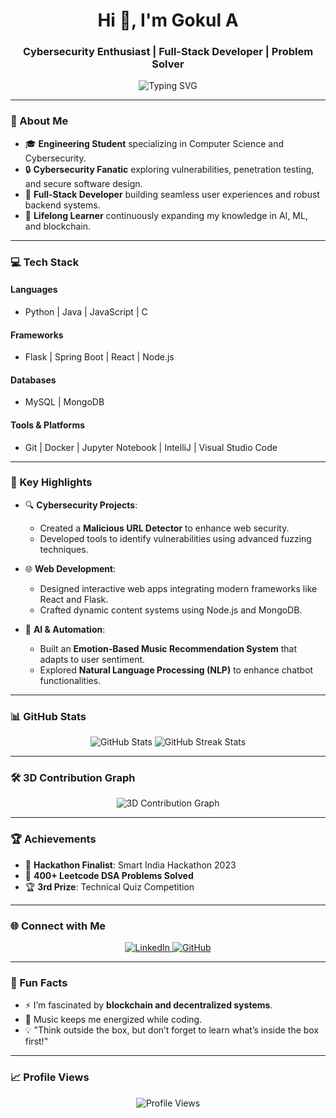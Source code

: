 <h1 align="center">Hi 👋, I'm Gokul A</h1>
<h3 align="center">Cybersecurity Enthusiast | Full-Stack Developer | Problem Solver</h3>

<p align="center">
  <img src="https://readme-typing-svg.demolab.com?font=Fira+Code&size=24&pause=1000&color=F75C7E&center=true&vCenter=true&width=435&lines=Passionate+about+Cybersecurity!;Innovating+One+Project+at+a+Time!;Exploring+the+World+of+Tech!;Welcome+to+My+GitHub!" alt="Typing SVG" />
</p>

---

### 🚀 About Me
- 🎓 **Engineering Student** specializing in Computer Science and Cybersecurity.  
- 🔒 **Cybersecurity Fanatic** exploring vulnerabilities, penetration testing, and secure software design.  
- 🌟 **Full-Stack Developer** building seamless user experiences and robust backend systems.  
- 🎯 **Lifelong Learner** continuously expanding my knowledge in AI, ML, and blockchain.  

---

### 💻 Tech Stack
#### **Languages**
- Python | Java | JavaScript | C  

#### **Frameworks**
- Flask | Spring Boot | React | Node.js  

#### **Databases**
- MySQL | MongoDB  

#### **Tools & Platforms**
- Git | Docker | Jupyter Notebook | IntelliJ | Visual Studio Code  

---

### 🌟 Key Highlights
- 🔍 **Cybersecurity Projects**:  
  - Created a **Malicious URL Detector** to enhance web security.  
  - Developed tools to identify vulnerabilities using advanced fuzzing techniques.  

- 🌐 **Web Development**:  
  - Designed interactive web apps integrating modern frameworks like React and Flask.  
  - Crafted dynamic content systems using Node.js and MongoDB.  

- 🤖 **AI & Automation**:  
  - Built an **Emotion-Based Music Recommendation System** that adapts to user sentiment.  
  - Explored **Natural Language Processing (NLP)** to enhance chatbot functionalities.  

---

### 📊 GitHub Stats
<p align="center">
  <img src="https://github-readme-stats.vercel.app/api?username=Gokul1111-cmd&show_icons=true&theme=radical" alt="GitHub Stats" />
  <img src="https://github-readme-streak-stats.herokuapp.com/?user=Gokul1111-cmd&theme=radical" alt="GitHub Streak Stats" />
</p>

---

### 🛠 3D Contribution Graph
<p align="center">
  <img src="https://gokul1111-cmd.github.io/3d-model/" alt="3D Contribution Graph" /> 
</p>

---

### 🏆 Achievements
- 🥇 **Hackathon Finalist**: Smart India Hackathon 2023  
- 🏅 **400+ Leetcode DSA Problems Solved**  
- 🏆 **3rd Prize**: Technical Quiz Competition  

---

### 🌐 Connect with Me
<p align="center">
  <a href="https://www.linkedin.com/in/gokul-anbalagan-431510244/" target="_blank">
    <img src="https://img.shields.io/badge/LinkedIn-blue?style=for-the-badge&logo=linkedin&logoColor=white" alt="LinkedIn">
  </a>
  <a href="https://github.com/Gokul1111-cmd" target="_blank">
    <img src="https://img.shields.io/badge/GitHub-181717?style=for-the-badge&logo=github&logoColor=white" alt="GitHub">
  </a>
</p>

---

### 🌱 Fun Facts
- ⚡ I’m fascinated by **blockchain and decentralized systems**.  
- 🎵 Music keeps me energized while coding.  
- 💡 "Think outside the box, but don’t forget to learn what’s inside the box first!"  

---

### 📈 Profile Views
<p align="center">
  <img src="https://komarev.com/ghpvc/?username=Gokul1111-cmd&label=Profile%20views&color=0e75b6&style=flat" alt="Profile Views" />
</p>
